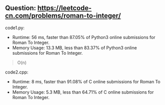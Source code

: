 ## Question: https://leetcode-cn.com/problems/roman-to-integer/

code1.py:
* Runtime: 56 ms, faster than 87.05% of Python3 online submissions for Roman To Integer.
* Memory Usage: 13.3 MB, less than 83.37% of Python3 online submissions for Roman To Integer.
>O(n)

code2.cpp:
* Runtime: 8 ms, faster than 91.08% of C online submissions for Roman To Integer.
* Memory Usage: 5.3 MB, less than 64.71% of C online submissions for Roman To Integer.
